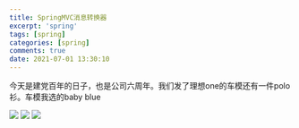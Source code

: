 ```yaml
---
title: SpringMVC消息转换器
excerpt: 'spring'
tags: [spring]
categories: [spring]
comments: true
date: 2021-07-01 13:30:10
---
```


今天是建党百年的日子，也是公司六周年。我们发了理想one的车模还有一件polo衫。车模我选的baby blue

<img src="1.png"/>

<img src="2.png"/>

<img src="3.png"/>
